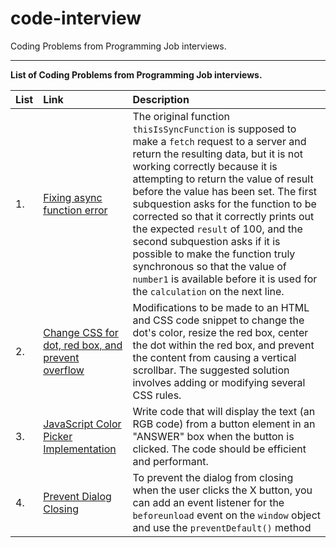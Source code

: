 # code-interview
Coding Problems from Programming Job interviews.

---
__List of Coding Problems from Programming Job interviews.__

| List | Link | Description |
|:--|:-----------|:------------------------------|
| 1. | [Fixing async function error](https://github.com/meliy-meyada/code-interview/blob/main/Q01-coding-interviews-2022.md)| The original function ``thisIsSyncFunction`` is supposed to make a ``fetch`` request to a server and return the resulting data, but it is not working correctly because it is attempting to return the value of result before the value has been set. The first subquestion asks for the function to be corrected so that it correctly prints out the expected ``result`` of 100, and the second subquestion asks if it is possible to make the function truly synchronous so that the value of ``number1`` is available before it is used for the ``calculation`` on the next line. | 
| 2. | [Change CSS for dot, red box, and prevent overflow](https://github.com/meliy-meyada/code-interview/blob/main/Q02-coding-interviews-2022.md)| Modifications to be made to an HTML and CSS code snippet to change the dot's color, resize the red box, center the dot within the red box, and prevent the content from causing a vertical scrollbar. The suggested solution involves adding or modifying several CSS rules. |
| 3. | [JavaScript Color Picker Implementation](https://github.com/meliy-meyada/code-interview/blob/main/Q03-coding-interviews-2022.md)| Write code that will display the text (an RGB code) from a button element in an "ANSWER" box when the button is clicked. The code should be efficient and performant. |  
| 4. | [Prevent Dialog Closing](https://github.com/meliy-meyada/code-interview/blob/main/Q04-coding-interviews-2022.md)| To prevent the dialog from closing when the user clicks the X button, you can add an event listener for the ``beforeunload`` event on the ``window`` object and use the ``preventDefault()`` method |
